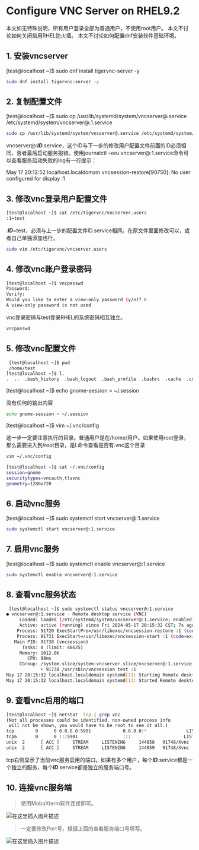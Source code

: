 # Configure VNC Server on RHEL9.2

本文如无特殊说明，所有用户登录全部为普通用户，不使用root用户。
本文不讨论如何关闭启用RHEL防火墙。
本文不讨论如何配置dnf安装软件基础环境。
## 1. 安装vncserver

[test@localhost ~]$ sudo dnf install tigervnc-server -y

```bash
sudo dnf install tigervnc-server -y
```

## 2. 复制配置文件

[test@localhost ~]$ sudo cp /usr/lib/systemd/system/vncserver@.service /etc/systemd/system/vncserver@:1.service

```bash
sudo cp /usr/lib/systemd/system/vncserver@.service /etc/systemd/system/vncserver@:1.service
```
vncserver@:***ID***.service，这个ID与下一步的修改用户配置文件前面的ID必须相同，否者最后启动服务报错。使用journalctl -xeu vncserver@:1.service命令可以查看服务启动失败的log有一行提示：

May 17 20:12:52 localhost.localdomain vncsession-restore[90750]: No user configured for display :1


## 3. 修改vnc登录用户配置文件
```bash
[test@localhost ~]$ cat /etc/tigervnc/vncserver.users
:1=test
```
:***ID***=test，必须与上一步的配置文件ID.service相同。在原文件里面修改可以，或者自己单独添加也行。
```bash
sudo vim /etc/tigervnc/vncserver.users
```

## 4. 修改vnc账户登录密码
```bash
[test@localhost ~]$ vncpasswd
Password:
Verify:
Would you like to enter a view-only password (y/n)? n
A view-only password is not used
```
vnc登录密码与test登录RHEL的系统密码相互独立。
```bash
vncpasswd
```

## 5. 修改vnc配置文件
```bash
 [test@localhost ~]$ pwd
 /home/test
[test@localhost ~]$ l.
.  ..  .bash_history  .bash_logout  .bash_profile  .bashrc  .cache  .config  .lesshst  .local  .mozilla  .session  .viminfo  ***.vnc***  .Xauthority
```
[test@localhost ~]$ echo gnome-session > ~/.session

没有任何的输出内容

```bash
echo gnome-session > ~/.session
```

[test@localhost ~]$ vim ~/.vnc/config

这一步一定要注意执行的目录。普通用户是在/home/用户。如果使用root登录，那么需要进入到/root目录，是l.命令查看是否有.vnc这个目录
```bash
vim ~/.vnc/config
```
```bash
[test@localhost ~]$ cat ~/.vnc/config
session=gnome
securitytypes=vncauth,tlsvnc
geometry=1280x720
```
 
## 6. 启动vnc服务

[test@localhost ~]$ sudo systemctl start vncserver@:1.service

```bash
sudo systemctl start vncserver@:1.service
```

## 7. 启用vnc服务

[test@localhost ~]$ sudo systemctl enable vncserver@:1.service

```bash
sudo systemctl enable vncserver@:1.service
```

## 8. 查看vnc服务状态
```bash
 [test@localhost ~]$ sudo systemctl status vncserver@:1.service
● vncserver@:1.service - Remote desktop service (VNC)
     Loaded: loaded (/etc/systemd/system/vncserver@:1.service; enabled; preset: disabled)
     Active: active (running) since Fri 2024-05-17 20:15:32 CST; 7s ago
    Process: 91720 ExecStartPre=/usr/libexec/vncsession-restore :1 (code=exited, status=0/SUCCESS)
    Process: 91731 ExecStart=/usr/libexec/vncsession-start :1 (code=exited, status=0/SUCCESS)
   Main PID: 91738 (vncsession)
      Tasks: 0 (limit: 48625)
     Memory: 1012.0K
        CPU: 98ms
     CGroup: /system.slice/system-vncserver.slice/vncserver@:1.service
             ‣ 91738 /usr/sbin/vncsession test :1
May 17 20:15:32 localhost.localdomain systemd[1]: Starting Remote desktop service (VNC)...
May 17 20:15:32 localhost.localdomain systemd[1]: Started Remote desktop service (VNC).
```


## 9. 查看vnc启用的端口  
```bash
[test@localhost ~]$ netstat -lnp | grep vnc
(Not all processes could be identified, non-owned process info
 will not be shown, you would have to be root to see it all.)
tcp        0      0 0.0.0.0:5901            0.0.0.0:*               LISTEN      91748/Xvnc
tcp6       0      0 :::5901                 :::                    LISTEN      91748/Xvnc
unix  2      [ ACC ]     STREAM     LISTENING     144858   91748/Xvnc           @/tmp/.X11-unix/X1
unix  2      [ ACC ]     STREAM     LISTENING     144859   91748/Xvnc           /tmp/.X11-unix/X1
```

tcp右侧显示了当前vnc服务启用的端口。如果有多个用户，每个***ID***.service都是一个独立的服务，每个***ID***.service都是独立的服务端口号。
## 10. 连接vnc服务端

> 使用MobaXterm软件连接即可。

![在这里插入图片描述](https://i-blog.csdnimg.cn/blog_migrate/ff1435d7e946dedce04cfc050f78bcbd.png)

> 一定要修改Port号，根据上面的查看服务端口号填写。

![在这里插入图片描述](https://i-blog.csdnimg.cn/blog_migrate/4708cd674d419a46844e2a3782380cd2.png)
